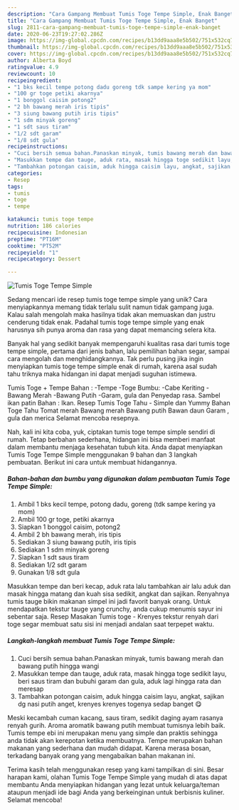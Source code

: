 ```yaml
---
description: "Cara Gampang Membuat Tumis Toge Tempe Simple, Enak Banget"
title: "Cara Gampang Membuat Tumis Toge Tempe Simple, Enak Banget"
slug: 2811-cara-gampang-membuat-tumis-toge-tempe-simple-enak-banget
date: 2020-06-23T19:27:02.286Z
image: https://img-global.cpcdn.com/recipes/b13dd9aaa8e5b502/751x532cq70/tumis-toge-tempe-simple-foto-resep-utama.jpg
thumbnail: https://img-global.cpcdn.com/recipes/b13dd9aaa8e5b502/751x532cq70/tumis-toge-tempe-simple-foto-resep-utama.jpg
cover: https://img-global.cpcdn.com/recipes/b13dd9aaa8e5b502/751x532cq70/tumis-toge-tempe-simple-foto-resep-utama.jpg
author: Alberta Boyd
ratingvalue: 4.9
reviewcount: 10
recipeingredient:
- "1 bks kecil tempe potong dadu goreng tdk sampe kering ya mom"
- "100 gr toge petiki akarnya"
- "1 bonggol caisim potong2"
- "2 bh bawang merah iris tipis"
- "3 siung bawang putih iris tipis"
- "1 sdm minyak goreng"
- "1 sdt saus tiram"
- "1/2 sdt garam"
- "1/8 sdt gula"
recipeinstructions:
- "Cuci bersih semua bahan.Panaskan minyak, tumis bawang merah dan bawang putih hingga wangi"
- "Masukkan tempe dan tauge, aduk rata, masak hingga toge sedikit layu, beri saus tiram dan bubuhi garam dan gula, aduk lagi hingga rata dan meresap"
- "Tambahkan potongan caisim, aduk hingga caisim layu, angkat, sajikan dg nasi putih anget, krenyes krenyes togenya sedap banget 😋"
categories:
- Resep
tags:
- tumis
- toge
- tempe

katakunci: tumis toge tempe 
nutrition: 186 calories
recipecuisine: Indonesian
preptime: "PT16M"
cooktime: "PT52M"
recipeyield: "1"
recipecategory: Dessert

---
```



![Tumis Toge Tempe Simple](https://img-global.cpcdn.com/recipes/b13dd9aaa8e5b502/751x532cq70/tumis-toge-tempe-simple-foto-resep-utama.jpg)

Sedang mencari ide resep tumis toge tempe simple yang unik? Cara menyiapkannya memang tidak terlalu sulit namun tidak gampang juga. Kalau salah mengolah maka hasilnya tidak akan memuaskan dan justru cenderung tidak enak. Padahal tumis toge tempe simple yang enak harusnya sih punya aroma dan rasa yang dapat memancing selera kita.

Banyak hal yang sedikit banyak mempengaruhi kualitas rasa dari tumis toge tempe simple, pertama dari jenis bahan, lalu pemilihan bahan segar, sampai cara mengolah dan menghidangkannya. Tak perlu pusing jika ingin menyiapkan tumis toge tempe simple enak di rumah, karena asal sudah tahu triknya maka hidangan ini dapat menjadi suguhan istimewa.

Tumis Toge + Tempe Bahan : -Tempe -Toge Bumbu: -Cabe Keriting -Bawang Merah -Bawang Putih -Garam, gula dan Penyedap rasa. Sambel ikan patin Bahan : Ikan. Resep Tumis Toge Tahu - Simple dan Yummy Bahan Toge Tahu Tomat merah Bawang merah Bawang putih Bawan daun Garam , gula dan merica Selamat mencoba resepnya.


Nah, kali ini kita coba, yuk, ciptakan tumis toge tempe simple sendiri di rumah. Tetap berbahan sederhana, hidangan ini bisa memberi manfaat dalam membantu menjaga kesehatan tubuh kita. Anda dapat menyiapkan Tumis Toge Tempe Simple menggunakan 9 bahan dan 3 langkah pembuatan. Berikut ini cara untuk membuat hidangannya.

<!--inarticleads1-->

##### Bahan-bahan dan bumbu yang digunakan dalam pembuatan Tumis Toge Tempe Simple:

1. Ambil 1 bks kecil tempe, potong dadu, goreng (tdk sampe kering ya mom)
1. Ambil 100 gr toge, petiki akarnya
1. Siapkan 1 bonggol caisim, potong2
1. Ambil 2 bh bawang merah, iris tipis
1. Sediakan 3 siung bawang putih, iris tipis
1. Sediakan 1 sdm minyak goreng
1. Siapkan 1 sdt saus tiram
1. Sediakan 1/2 sdt garam
1. Gunakan 1/8 sdt gula


Masukkan tempe dan beri kecap, aduk rata lalu tambahkan air lalu aduk dan masak hingga matang dan kuah sisa sedikit, angkat dan sajikan. Renyahnya tumis tauge bikin makanan simpel ini jadi favorit banyak orang. Untuk mendapatkan tekstur tauge yang crunchy, anda cukup menumis sayur ini sebentar saja. Resep Masakan Tumis toge - Krenyes tekstur renyah dari toge segar membuat satu sisi ini menjadi andalan saat terpepet waktu. 

<!--inarticleads2-->

##### Langkah-langkah membuat Tumis Toge Tempe Simple:

1. Cuci bersih semua bahan.Panaskan minyak, tumis bawang merah dan bawang putih hingga wangi
1. Masukkan tempe dan tauge, aduk rata, masak hingga toge sedikit layu, beri saus tiram dan bubuhi garam dan gula, aduk lagi hingga rata dan meresap
1. Tambahkan potongan caisim, aduk hingga caisim layu, angkat, sajikan dg nasi putih anget, krenyes krenyes togenya sedap banget 😋


Meski kecambah cuman kacang, saus tiram, sedikit daging ayam rasanya renyah gurih. Aroma aromatik bawang putih membuat tumisnya lebih baik. Tumis tempe ebi ini merupakan menu yang simple dan praktis sehingga anda tidak akan kerepotan ketika membuatnya. Tempe merupakan bahan makanan yang sederhana dan mudah didapat. Karena merasa bosan, terkadang banyak orang yang mengabaikan bahan makanan ini. 

Terima kasih telah menggunakan resep yang kami tampilkan di sini. Besar harapan kami, olahan Tumis Toge Tempe Simple yang mudah di atas dapat membantu Anda menyiapkan hidangan yang lezat untuk keluarga/teman ataupun menjadi ide bagi Anda yang berkeinginan untuk berbisnis kuliner. Selamat mencoba!

